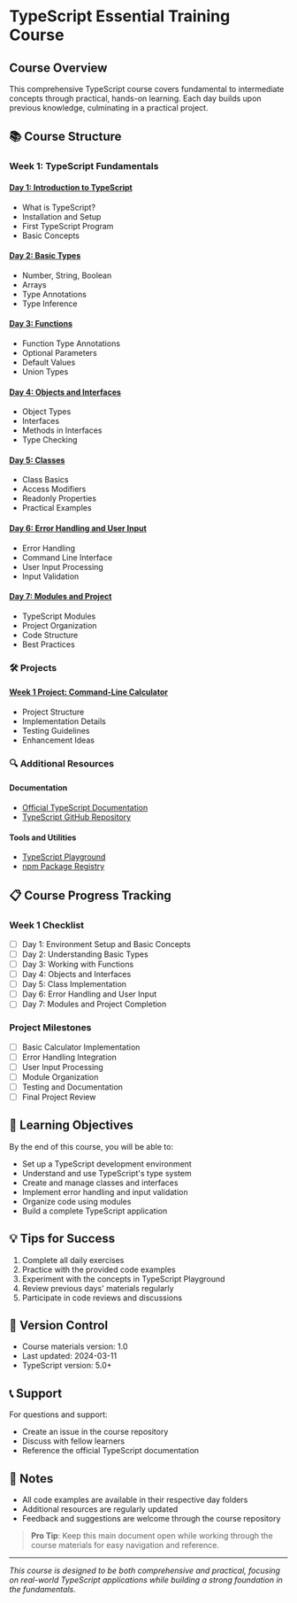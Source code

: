 # TypeScript Essential Training Course

## Course Overview
This comprehensive TypeScript course covers fundamental to intermediate concepts through practical, hands-on learning. Each day builds upon previous knowledge, culminating in a practical project.

## 📚 Course Structure

### Week 1: TypeScript Fundamentals

#### [Day 1: Introduction to TypeScript](Docs/course/week-1/d01.md)
- What is TypeScript?
- Installation and Setup
- First TypeScript Program
- Basic Concepts

#### [Day 2: Basic Types](Docs/course/week-1/d02.md)
- Number, String, Boolean
- Arrays
- Type Annotations
- Type Inference

#### [Day 3: Functions](Docs/course/week-1/d03.md)
- Function Type Annotations
- Optional Parameters
- Default Values
- Union Types

#### [Day 4: Objects and Interfaces](Docs/course/week-1/d04.md)
- Object Types
- Interfaces
- Methods in Interfaces
- Type Checking

#### [Day 5: Classes](Docs/course/week-1/d05.md)
- Class Basics
- Access Modifiers
- Readonly Properties
- Practical Examples

#### [Day 6: Error Handling and User Input](Docs/course/week-1/d06.md)
- Error Handling
- Command Line Interface
- User Input Processing
- Input Validation

#### [Day 7: Modules and Project](Docs/course/week-1/d07.md)
- TypeScript Modules
- Project Organization
- Code Structure
- Best Practices

### 🛠️ Projects

#### [Week 1 Project: Command-Line Calculator](#)
- Project Structure
- Implementation Details
- Testing Guidelines
- Enhancement Ideas

<!-- ### 📑 Quick Reference Guides

#### Setup and Configuration
- [TypeScript Installation Guide](setup-guide.md)
- [Development Environment Setup](dev-environment.md)
- [VS Code Configuration](vscode-config.md)

#### Best Practices
- [TypeScript Coding Standards](coding-standards.md)
- [Error Handling Guidelines](error-handling.md)
- [Module Organization](module-organization.md) -->

### 🔍 Additional Resources

#### Documentation
- [Official TypeScript Documentation](https://www.typescriptlang.org/docs/)
- [TypeScript GitHub Repository](https://github.com/microsoft/TypeScript)

#### Tools and Utilities
- [TypeScript Playground](https://www.typescriptlang.org/play)
- [npm Package Registry](https://www.npmjs.com/)

## 📋 Course Progress Tracking

### Week 1 Checklist
- [ ] Day 1: Environment Setup and Basic Concepts
- [ ] Day 2: Understanding Basic Types
- [ ] Day 3: Working with Functions
- [ ] Day 4: Objects and Interfaces
- [ ] Day 5: Class Implementation
- [ ] Day 6: Error Handling and User Input
- [ ] Day 7: Modules and Project Completion

### Project Milestones
- [ ] Basic Calculator Implementation
- [ ] Error Handling Integration
- [ ] User Input Processing
- [ ] Module Organization
- [ ] Testing and Documentation
- [ ] Final Project Review

## 🎯 Learning Objectives
By the end of this course, you will be able to:
- Set up a TypeScript development environment
- Understand and use TypeScript's type system
- Create and manage classes and interfaces
- Implement error handling and input validation
- Organize code using modules
- Build a complete TypeScript application

## 💡 Tips for Success
1. Complete all daily exercises
2. Practice with the provided code examples
3. Experiment with the concepts in TypeScript Playground
4. Review previous days' materials regularly
5. Participate in code reviews and discussions

## 🔄 Version Control
- Course materials version: 1.0
- Last updated: 2024-03-11
- TypeScript version: 5.0+

## 📞 Support
For questions and support:
- Create an issue in the course repository
- Discuss with fellow learners
- Reference the official TypeScript documentation

## 📝 Notes
- All code examples are available in their respective day folders
- Additional resources are regularly updated
- Feedback and suggestions are welcome through the course repository

> **Pro Tip**: Keep this main document open while working through the course materials for easy navigation and reference.

---

*This course is designed to be both comprehensive and practical, focusing on real-world TypeScript applications while building a strong foundation in the fundamentals.*